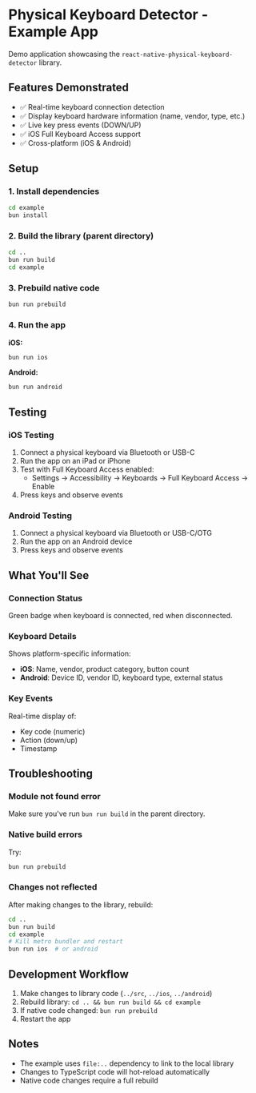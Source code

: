 # Physical Keyboard Detector - Example App

Demo application showcasing the `react-native-physical-keyboard-detector` library.

## Features Demonstrated

- ✅ Real-time keyboard connection detection
- ✅ Display keyboard hardware information (name, vendor, type, etc.)
- ✅ Live key press events (DOWN/UP)
- ✅ iOS Full Keyboard Access support
- ✅ Cross-platform (iOS & Android)

## Setup

### 1. Install dependencies

```bash
cd example
bun install
```

### 2. Build the library (parent directory)

```bash
cd ..
bun run build
cd example
```

### 3. Prebuild native code

```bash
bun run prebuild
```

### 4. Run the app

**iOS:**
```bash
bun run ios
```

**Android:**
```bash
bun run android
```

## Testing

### iOS Testing
1. Connect a physical keyboard via Bluetooth or USB-C
2. Run the app on an iPad or iPhone
3. Test with Full Keyboard Access enabled:
   - Settings → Accessibility → Keyboards → Full Keyboard Access → Enable
4. Press keys and observe events

### Android Testing
1. Connect a physical keyboard via Bluetooth or USB-C/OTG
2. Run the app on an Android device
3. Press keys and observe events

## What You'll See

### Connection Status
Green badge when keyboard is connected, red when disconnected.

### Keyboard Details
Shows platform-specific information:
- **iOS**: Name, vendor, product category, button count
- **Android**: Device ID, vendor ID, keyboard type, external status

### Key Events
Real-time display of:
- Key code (numeric)
- Action (down/up)
- Timestamp

## Troubleshooting

### Module not found error
Make sure you've run `bun run build` in the parent directory.

### Native build errors
Try:
```bash
bun run prebuild
```

### Changes not reflected
After making changes to the library, rebuild:
```bash
cd ..
bun run build
cd example
# Kill metro bundler and restart
bun run ios  # or android
```

## Development Workflow

1. Make changes to library code (`../src`, `../ios`, `../android`)
2. Rebuild library: `cd .. && bun run build && cd example`
3. If native code changed: `bun run prebuild`
4. Restart the app

## Notes

- The example uses `file:..` dependency to link to the local library
- Changes to TypeScript code will hot-reload automatically
- Native code changes require a full rebuild
